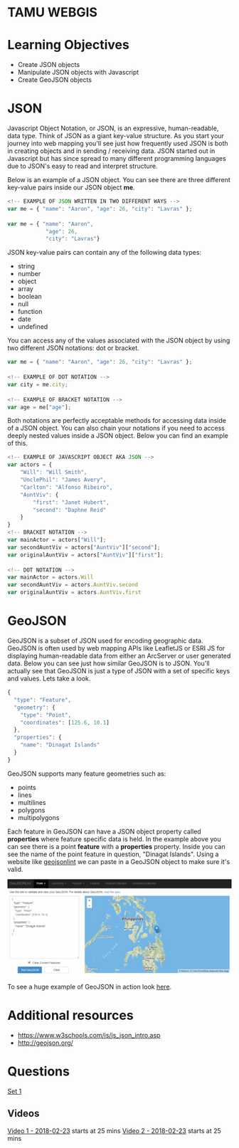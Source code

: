 # TAMU WEBGIS
>

# Learning Objectives
>
- Create JSON objects
- Manipulate JSON objects with Javascript
- Create GeoJSON objects
<!-- - Add GeoJSON objects to web maps -->
# JSON
Javascript Object Notation, or JSON, is an expressive, human-readable, data type. Think of JSON as a giant key-value structure. As you start your journey into web mapping you'll see just how frequently used JSON is both in creating objects and in sending / receiving data. JSON started out in Javascript but has since spread to many different programming languages due to JSON's easy to read and interpret structure. 
>
Below is an example of a JSON object. You can see there are three different key-value pairs inside our JSON object **me**. 
>
```javascript
<!-- EXAMPLE OF JSON WRITTEN IN TWO DIFFERENT WAYS -->
var me = { "name": "Aaron", "age": 26, "city": "Lavras" };

var me = { "name": "Aaron",
            "age": 26,
            "city": "Lavras"}
```
>
JSON key-value pairs can contain any of the following data types:
- string
- number
- object
- array
- boolean
- null
- function
- date
- undefined
>
You can access any of the values associated with the JSON object by using two different JSON notations: dot or bracket.
>
```javascript
var me = { "name": "Aaron", "age": 26, "city": "Lavras" };

<!-- EXAMPLE OF DOT NOTATION -->
var city = me.city;

<!-- EXAMPLE OF BRACKET NOTATION -->
var age = me["age"];
```
>
Both notations are perfectly acceptable methods for accessing data inside of a JSON object. You can also chain your notations if you need to access deeply nested values inside a JSON object. Below you can find an example of this.
>
```javascript
<!-- EXAMPLE OF JAVASCRIPT OBJECT AKA JSON -->
var actors = {
    "Will": "Will Smith",
    "UnclePhil": "James Avery",
    "Carlton": "Alfonso Ribeiro",
    "AuntViv": {
        "first": "Janet Hubert",
        "second": "Daphne Reid"
    }
}
<!-- BRACKET NOTATION -->
var mainActor = actors["Will"];
var secondAuntViv = actors["AuntViv"]["second"];
var originalAuntViv = actors["AuntViv"]["first"];

<!-- DOT NOTATION -->
var mainActor = actors.Will
var secondAuntViv = actors.AuntViv.second
var originalAuntViv = actors.AuntViv.first
```
>

# GeoJSON
GeoJSON is a subset of JSON used for encoding geographic data. GeoJSON is often used by web mapping APIs like LeafletJS or ESRI JS for displaying human-readable data from either an ArcServer or user generated data. Below you can see just how similar GeoJSON is to JSON. You'll actually see that GeoJSON is just a type of JSON with a set of specific keys and values. Lets take a look.
```javascript
{
  "type": "Feature",
  "geometry": {
    "type": "Point",
    "coordinates": [125.6, 10.1]
  },
  "properties": {
    "name": "Dinagat Islands"
  }
}
```
GeoJSON supports many feature geometries such as:
- points
- lines
- multilines
- polygons
- multipolygons
>
Each feature in GeoJSON can have a JSON object property called **properties** where feature specific data is held. In the example above you can see there is a point **feature** with a **properties** property. Inside you can see the name of the point feature in question, "Dinagat Islands". Using a website like [geojsonlint](http://geojsonlint.com/) we can paste in a GeoJSON object to make sure it's valid.
>
![Dinagat](../images/modules/17/geojsonlint.png)
>
To see a huge example of GeoJSON in action look [here](http://gisday.tamu.edu/Rest/Buildings/Map/Get/).

# Additional resources
- https://www.w3schools.com/js/js_json_intro.asp
- http://geojson.org/

# Questions
[Set 1](../reviewquestions/16.md)


## Videos
[Video 1 - 2018-02-23](https://youtu.be/M9UpjYPlvHM) starts at 25 mins
[Video 2 - 2018-02-23](https://youtu.be/N0splCS518g) starts at 25 mins